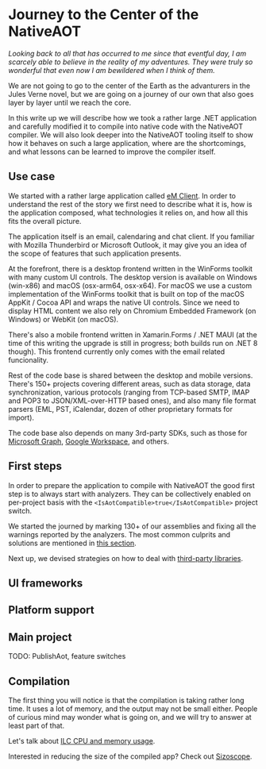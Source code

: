 # Journey to the Center of the NativeAOT

_Looking back to all that has occurred to me since that eventful day, I am scarcely able to 
believe in the reality of my adventures. They were truly so wonderful that even now I am 
bewildered when I think of them._

We are not going to go to the center of the Earth as the advanturers in the Jules Verne 
novel, but we are going on a journey of our own that also goes layer by layer until we 
reach the core.

In this write up we will describe how we took a rather large .NET application and carefully 
modified it to compile into native code with the NativeAOT compiler. We will also look 
deeper into the NativeAOT tooling itself to show how it behaves on such a large application, 
where are the shortcomings, and what lessons can be learned to improve the compiler itself.

## Use case

We started with a rather large application called [eM Client](http://www.emclient.com). In 
order to understand the rest of the story we first need to describe what it is, how is the 
application composed, what technologies it relies on, and how all this fits the overall 
picture.

The application itself is an email, calendaring and chat client. If you familiar with 
Mozilla Thunderbird or Microsoft Outlook, it may give you an idea of the scope of features 
that such application presents.

At the forefront, there is a desktop frontend written in the WinForms toolkit with many 
custom UI controls. The desktop version is available on Windows (win-x86) and macOS 
(osx-arm64, osx-x64). For macOS we use a custom implementation of the WinForms toolkit 
that is built on top of the macOS AppKit / Cocoa API and wraps the native UI controls. 
Since we need to display HTML content we also rely on Chromium Embedded Framework (on 
Windows) or WebKit (on macOS).

There's also a mobile frontend written in Xamarin.Forms / .NET MAUI (at the time of this 
writing the upgrade is still in progress; both builds run on .NET 8 though). This frontend 
currently only comes with the email related funcionality.

Rest of the code base is shared between the desktop and mobile versions. There's 150+ 
projects covering different areas, such as data storage, data synchronization, various 
protocols (ranging from TCP-based SMTP, IMAP and POP3 to JSON/XML-over-HTTP based ones), 
and also many file format parsers (EML, PST, iCalendar, dozen of other proprietary 
formats for import).

The code base also depends on many 3rd-party SDKs, such as those for [Microsoft Graph](https://github.com/microsoftgraph/msgraph-sdk-dotnet),
[Google Workspace](https://github.com/googleapis/google-api-dotnet-client), and others.

## First steps

In order to prepare the application to compile with NativeAOT the good first step is 
to always start with analyzers. They can be collectively enabled on per-project basis 
with the `<IsAotCompatible>true</IsAotCompatible>` project switch.

We started the journed by marking 130+ of our assemblies and fixing all the 
warnings reported by the analyzers. The most common culprits and solutions are mentioned 
in [this section](https://github.com/filipnavara/nativeaot-notes/blob/main/third-party-libraries.md#updating-libraries-to-be-aot-compatible).

Next up, we devised strategies on how to deal with [third-party libraries](https://github.com/filipnavara/nativeaot-notes/blob/main/third-party-libraries.md).

## UI frameworks

## Platform support

## Main project

TODO: PublishAot, feature switches

## Compilation

The first thing you will notice is that the compilation is taking rather long time. It uses a 
lot of memory, and the output may not be small either. People of curious mind may wonder what 
is going on, and we will try to answer at least part of that.

Let's talk about [ILC CPU and memory usage](https://github.com/filipnavara/nativeaot-notes/blob/main/ilc-resource-usage.md).

Interested in reducing the size of the compiled app? Check out [Sizoscope](https://github.com/MichalStrehovsky/sizoscope).

